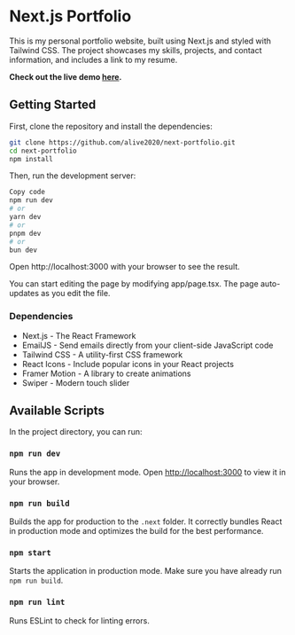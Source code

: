 # Next.js Portfolio

This is my personal portfolio website, built using Next.js and styled with Tailwind CSS. 
The project showcases my skills, projects, and contact information, and includes a link to my resume.

**Check out the live demo [here](https://main--ice-portfolio-next.netlify.app/).**

## Getting Started

First, clone the repository and install the dependencies:

```bash
git clone https://github.com/alive2020/next-portfolio.git
cd next-portfolio
npm install
```

Then, run the development server:

```bash
Copy code
npm run dev
# or
yarn dev
# or
pnpm dev
# or
bun dev
```
Open http://localhost:3000 with your browser to see the result.

You can start editing the page by modifying app/page.tsx. The page auto-updates as you edit the file.

### Dependencies
- Next.js - The React Framework
- EmailJS - Send emails directly from your client-side JavaScript code
- Tailwind CSS - A utility-first CSS framework
- React Icons - Include popular icons in your React projects
- Framer Motion - A library to create animations
- Swiper - Modern touch slider

## Available Scripts

In the project directory, you can run:

### `npm run dev`

Runs the app in development mode. Open [http://localhost:3000](http://localhost:3000) to view it in your browser.

### `npm run build`

Builds the app for production to the `.next` folder. It correctly bundles React in production mode and optimizes the build for the best performance.

### `npm start`

Starts the application in production mode. Make sure you have already run `npm run build`.

### `npm run lint`

Runs ESLint to check for linting errors.
